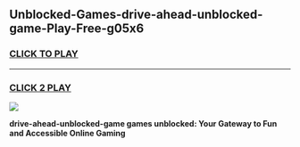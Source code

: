 
## Unblocked-Games-drive-ahead-unblocked-game-Play-Free-g05x6
<h3>
<a href="https://premium76.site?title=drive-ahead-unblocked-game&ref=19M">CLICK TO PLAY</a></h3>
<hr>

<h3>
<a href="https://premium76.site?title=drive-ahead-unblocked-game&ref=19M">CLICK 2 PLAY</a>
  
</h3>

<a href="https://premium76.site?title=drive-ahead-unblocked-game&ref=19M"><img src="https://clearcache.store/games.png"></a>


**drive-ahead-unblocked-game games unblocked: Your Gateway to Fun and Accessible Online Gaming**
